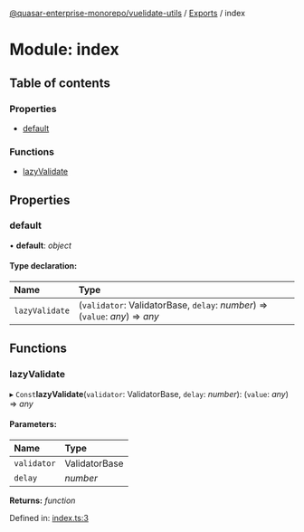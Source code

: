 [@quasar-enterprise-monorepo/vuelidate-utils](../README.md) / [Exports](../modules.md) / index

# Module: index

## Table of contents

### Properties

- [default](index.md#default)

### Functions

- [lazyValidate](index.md#lazyvalidate)

## Properties

### default

• **default**: *object*

#### Type declaration:

Name | Type |
:------ | :------ |
`lazyValidate` | (`validator`: ValidatorBase, `delay`: *number*) => (`value`: *any*) => *any* |

## Functions

### lazyValidate

▸ `Const`**lazyValidate**(`validator`: ValidatorBase, `delay`: *number*): (`value`: *any*) => *any*

#### Parameters:

Name | Type |
:------ | :------ |
`validator` | ValidatorBase |
`delay` | *number* |

**Returns:** *function*

Defined in: [index.ts:3](https://github.com/bloodf/quasar-enterprise-monorepo/blob/f0eae29/utils/vuelidate-utils/src/index.ts#L3)
